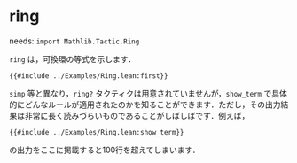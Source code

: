 # ring

needs: `import Mathlib.Tactic.Ring`

`ring` は，可換環の等式を示します．

```lean
{{#include ../Examples/Ring.lean:first}}
```

`simp` 等と異なり，`ring?` タクティクは用意されていませんが，`show_term` で具体的にどんなルールが適用されたのかを知ることができます．ただし，その出力結果は非常に長く読みづらいものであることがしばしばです．例えば，

```lean
{{#include ../Examples/Ring.lean:show_term}}
```

の出力をここに掲載すると100行を超えてしまいます．